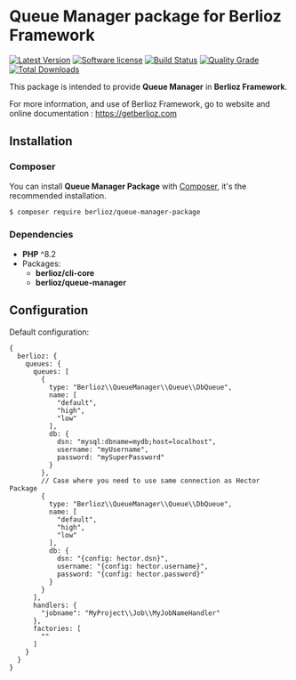 # Queue Manager package for Berlioz Framework

[![Latest Version](https://img.shields.io/packagist/v/berlioz/queue-manager-package.svg?style=flat-square)](https://github.com/BerliozFramework/QueueManagerPackage/releases)
[![Software license](https://img.shields.io/github/license/BerliozFramework/QueueManagerPackage.svg?style=flat-square)](https://github.com/BerliozFramework/QueueManagerPackage/blob/2.x/LICENSE)
[![Build Status](https://img.shields.io/github/actions/workflow/status/BerliozFramework/QueueManagerPackage/tests.yml?branch=2.x&style=flat-square)](https://github.com/BerliozFramework/QueueManagerPackage/actions/workflows/tests.yml?query=branch%3A2.x)
[![Quality Grade](https://img.shields.io/codacy/grade/e5985e0b3d2d4b2bbb8ac6c0ce169100/2.x.svg?style=flat-square)](https://www.codacy.com/manual/BerliozFramework/QueueManagerPackage)
[![Total Downloads](https://img.shields.io/packagist/dt/berlioz/queue-manager-package.svg?style=flat-square)](https://packagist.org/packages/berlioz/queue-manager-package)

This package is intended to provide **Queue Manager** in **Berlioz Framework**.

For more information, and use of Berlioz Framework, go to website and online documentation :
https://getberlioz.com

## Installation

### Composer

You can install **Queue Manager Package** with [Composer](https://getcomposer.org/), it's the recommended installation.

```bash
$ composer require berlioz/queue-manager-package
```

### Dependencies

* **PHP** ^8.2
* Packages:
    * **berlioz/cli-core**
    * **berlioz/queue-manager**

## Configuration

Default configuration:

```json5
{
  berlioz: {
    queues: {
      queues: [
        {
          type: "Berlioz\\QueueManager\\Queue\\DbQueue",
          name: [
            "default",
            "high",
            "low"
          ],
          db: {
            dsn: "mysql:dbname=mydb;host=localhost",
            username: "myUsername",
            password: "mySuperPassword"
          }
        },
        // Case where you need to use same connection as Hector Package
        {
          type: "Berlioz\\QueueManager\\Queue\\DbQueue",
          name: [
            "default",
            "high",
            "low"
          ],
          db: {
            dsn: "{config: hector.dsn}",
            username: "{config: hector.username}",
            password: "{config: hector.password}"
          }
        }
      ],
      handlers: {
        "jobname": "MyProject\\Job\\MyJobNameHandler"
      },
      factories: [
        ""
      ]
    }
  }
}
```
